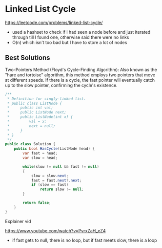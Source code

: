 # Linked List Cycle

https://leetcode.com/problems/linked-list-cycle/

- used a hashset to check if I had seen a node before and just iterated through till I found one, otherwise said there were no links
- O(n) which isn't too bad but I have to store a lot of nodes

## Best Solutions

Two-Pointers Method (Floyd's Cycle-Finding Algorithm):
Also known as the "hare and tortoise" algorithm, this method employs two pointers that move at different speeds. If there is a cycle, the fast pointer will eventually catch up to the slow pointer, confirming the cycle's existence.

```cs
/**
 * Definition for singly-linked list.
 * public class ListNode {
 *     public int val;
 *     public ListNode next;
 *     public ListNode(int x) {
 *         val = x;
 *         next = null;
 *     }
 * }
 */
public class Solution {
    public bool HasCycle(ListNode head) {
        var fast = head;
        var slow = head;

        while(slow != null && fast != null)
        {
            slow = slow.next;
            fast = fast.next?.next;
            if (slow == fast)
                return slow != null;
        }

        return false;
    }
}
```
Explainer vid

https://www.youtube.com/watch?v=PvrxZaH_eZ4

- if fast gets to null, there is no loop, but if fast meets slow, there is a loop
